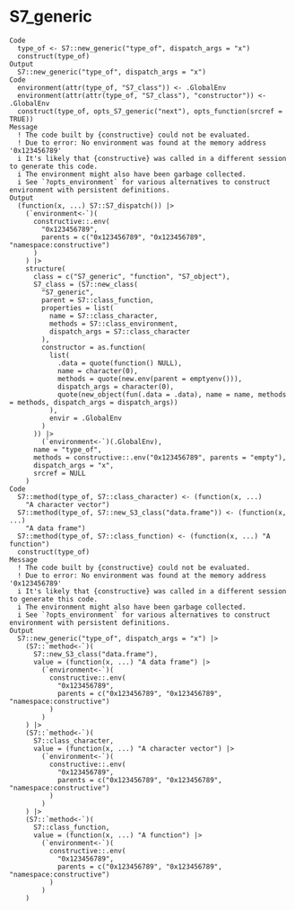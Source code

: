 # S7_generic

    Code
      type_of <- S7::new_generic("type_of", dispatch_args = "x")
      construct(type_of)
    Output
      S7::new_generic("type_of", dispatch_args = "x")
    Code
      environment(attr(type_of, "S7_class")) <- .GlobalEnv
      environment(attr(attr(type_of, "S7_class"), "constructor")) <- .GlobalEnv
      construct(type_of, opts_S7_generic("next"), opts_function(srcref = TRUE))
    Message
      ! The code built by {constructive} could not be evaluated.
      ! Due to error: No environment was found at the memory address '0x123456789'
      i It's likely that {constructive} was called in a different session to generate this code.
      i The environment might also have been garbage collected.
      i See `?opts_environment` for various alternatives to construct environment with persistent definitions.
    Output
      (function(x, ...) S7::S7_dispatch()) |>
        (`environment<-`)(
          constructive::.env(
            "0x123456789",
            parents = c("0x123456789", "0x123456789", "namespace:constructive")
          )
        ) |>
        structure(
          class = c("S7_generic", "function", "S7_object"),
          S7_class = (S7::new_class(
            "S7_generic",
            parent = S7::class_function,
            properties = list(
              name = S7::class_character,
              methods = S7::class_environment,
              dispatch_args = S7::class_character
            ),
            constructor = as.function(
              list(
                .data = quote(function() NULL),
                name = character(0),
                methods = quote(new.env(parent = emptyenv())),
                dispatch_args = character(0),
                quote(new_object(fun(.data = .data), name = name, methods = methods, dispatch_args = dispatch_args))
              ),
              envir = .GlobalEnv
            )
          )) |>
            (`environment<-`)(.GlobalEnv),
          name = "type_of",
          methods = constructive::.env("0x123456789", parents = "empty"),
          dispatch_args = "x",
          srcref = NULL
        )
    Code
      S7::method(type_of, S7::class_character) <- (function(x, ...)
        "A character vector")
      S7::method(type_of, S7::new_S3_class("data.frame")) <- (function(x, ...)
        "A data frame")
      S7::method(type_of, S7::class_function) <- (function(x, ...) "A function")
      construct(type_of)
    Message
      ! The code built by {constructive} could not be evaluated.
      ! Due to error: No environment was found at the memory address '0x123456789'
      i It's likely that {constructive} was called in a different session to generate this code.
      i The environment might also have been garbage collected.
      i See `?opts_environment` for various alternatives to construct environment with persistent definitions.
    Output
      S7::new_generic("type_of", dispatch_args = "x") |>
        (S7::`method<-`)(
          S7::new_S3_class("data.frame"),
          value = (function(x, ...) "A data frame") |>
            (`environment<-`)(
              constructive::.env(
                "0x123456789",
                parents = c("0x123456789", "0x123456789", "namespace:constructive")
              )
            )
        ) |>
        (S7::`method<-`)(
          S7::class_character,
          value = (function(x, ...) "A character vector") |>
            (`environment<-`)(
              constructive::.env(
                "0x123456789",
                parents = c("0x123456789", "0x123456789", "namespace:constructive")
              )
            )
        ) |>
        (S7::`method<-`)(
          S7::class_function,
          value = (function(x, ...) "A function") |>
            (`environment<-`)(
              constructive::.env(
                "0x123456789",
                parents = c("0x123456789", "0x123456789", "namespace:constructive")
              )
            )
        )


